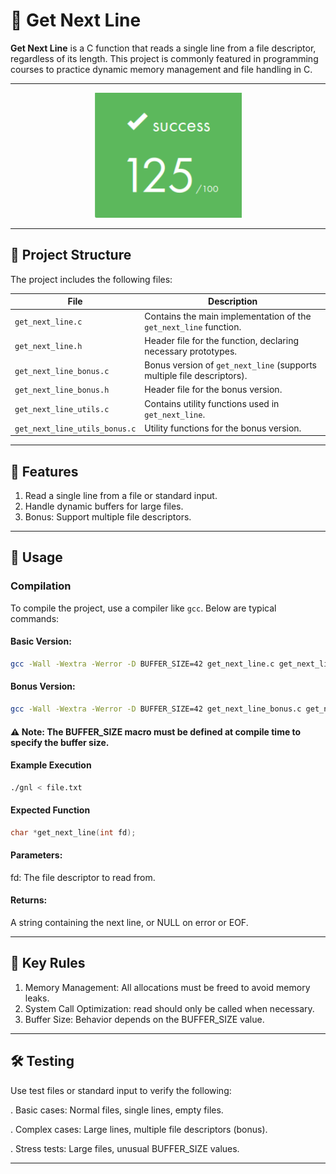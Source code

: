 # 📜 Get Next Line

**Get Next Line** is a C function that reads a single line from a file descriptor, regardless of its length. This project is commonly featured in programming courses to practice dynamic memory management and file handling in C.

---

<div align="center">
  <img height="200" src="https://raw.githubusercontent.com/Benjamin-poisson/My_image_bank/refs/heads/main/born2beroot_succes.png"  />
</div>

---

## 📂 Project Structure

The project includes the following files:

| File                        | Description                                                                |
|-----------------------------|----------------------------------------------------------------------------|
| `get_next_line.c`           | Contains the main implementation of the `get_next_line` function.          |
| `get_next_line.h`           | Header file for the function, declaring necessary prototypes.              |
| `get_next_line_bonus.c`     | Bonus version of `get_next_line` (supports multiple file descriptors).      |
| `get_next_line_bonus.h`     | Header file for the bonus version.                                         |
| `get_next_line_utils.c`     | Contains utility functions used in `get_next_line`.                        |
| `get_next_line_utils_bonus.c` | Utility functions for the bonus version.                                 |

---

## 🚀 Features

1. Read a single line from a file or standard input.
2. Handle dynamic buffers for large files.
3. Bonus: Support multiple file descriptors.

---

## 🔧 Usage

### Compilation

To compile the project, use a compiler like `gcc`. Below are typical commands:

#### Basic Version:
```bash
gcc -Wall -Wextra -Werror -D BUFFER_SIZE=42 get_next_line.c get_next_line_utils.c -o gnl
```
#### Bonus Version:
```bash
gcc -Wall -Wextra -Werror -D BUFFER_SIZE=42 get_next_line_bonus.c get_next_line_utils_bonus.c -o gnl_bonus
```
#### ⚠️ Note: The BUFFER_SIZE macro must be defined at compile time to specify the buffer size.

#### Example Execution
```bash
./gnl < file.txt
```
#### Expected Function
```c
char *get_next_line(int fd);
```
#### Parameters:
fd: The file descriptor to read from.
#### Returns:
A string containing the next line, or NULL on error or EOF.

---

## 📜 Key Rules

1. Memory Management: All allocations must be freed to avoid memory leaks.
2. System Call Optimization: read should only be called when necessary.
3. Buffer Size: Behavior depends on the BUFFER_SIZE value.

---

## 🛠️ Testing

Use test files or standard input to verify the following:

\. Basic cases: Normal files, single lines, empty files. 

\. Complex cases: Large lines, multiple file descriptors (bonus). 

\. Stress tests: Large files, unusual BUFFER_SIZE values. 

---
